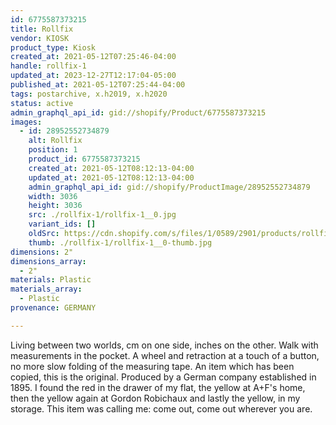 ```yaml
---
id: 6775587373215
title: Rollfix
vendor: KIOSK
product_type: Kiosk
created_at: 2021-05-12T07:25:46-04:00
handle: rollfix-1
updated_at: 2023-12-27T12:17:04-05:00
published_at: 2021-05-12T07:25:44-04:00
tags: postarchive, x.h2019, x.h2020
status: active
admin_graphql_api_id: gid://shopify/Product/6775587373215
images:
  - id: 28952552734879
    alt: Rollfix
    position: 1
    product_id: 6775587373215
    created_at: 2021-05-12T08:12:13-04:00
    updated_at: 2021-05-12T08:12:13-04:00
    admin_graphql_api_id: gid://shopify/ProductImage/28952552734879
    width: 3036
    height: 3036
    src: ./rollfix-1/rollfix-1__0.jpg
    variant_ids: []
    oldSrc: https://cdn.shopify.com/s/files/1/0589/2901/products/rollfix_b8c18537-9c60-4757-9cea-095f6ca6204f.jpg?v=1620821533
    thumb: ./rollfix-1/rollfix-1__0-thumb.jpg
dimensions: 2"
dimensions_array:
  - 2"
materials: Plastic
materials_array:
  - Plastic
provenance: GERMANY

---
```


Living between two worlds, cm on one side, inches on the other. Walk with measurements in the pocket. A wheel and retraction at a touch of a button, no more slow folding of the measuring tape. An item which has been copied, this is the original. Produced by a German company established in 1895. I found the red in the drawer of my flat, the yellow at A+F's home, then the yellow again at Gordon Robichaux and lastly the yellow, in my storage. This item was calling me: come out, come out wherever you are.